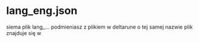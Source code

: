 # lang_eng.json

siema
plik lang_... podmieniasz z plikiem w deltarune o tej samej nazwie
plik znajduje się w
